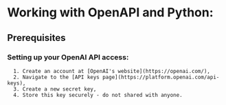 # Working with OpenAPI and Python:

## Prerequisites

### Setting up your OpenAI API access:
      1. Create an account at [OpenAI's website](https://openai.com/),
      2. Navigate to the [API keys page](https://platform.openai.com/api-keys),
      3. Create a new secret key,
      4. Store this key securely - do not shared with anyone.

